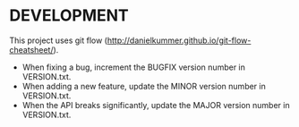 DEVELOPMENT
===========

This project uses git flow (http://danielkummer.github.io/git-flow-cheatsheet/).

* When fixing a bug, increment the BUGFIX version number in VERSION.txt.
* When adding a new feature, update the MINOR version number in VERSION.txt.
* When the API breaks significantly, update the MAJOR version number in VERSION.txt.
